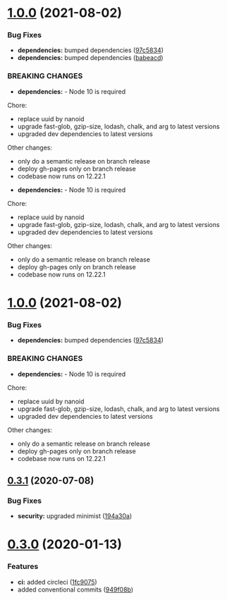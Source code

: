 # [1.0.0](https://github.com/dazlious/bundlecheck/compare/v0.3.1...v1.0.0) (2021-08-02)


### Bug Fixes

* **dependencies:** bumped dependencies ([97c5834](https://github.com/dazlious/bundlecheck/commit/97c583443ad5bcbbd26e6d0e5f578ca539c5b9c3))
* **dependencies:** bumped dependencies ([babeacd](https://github.com/dazlious/bundlecheck/commit/babeacd0ebbacebcea1947f44ad14c01813f9a04))


### BREAKING CHANGES

* **dependencies:** - Node 10 is required

Chore:
- replace uuid by nanoid
- upgrade fast-glob, gzip-size, lodash, chalk, and arg to latest versions
- upgraded dev dependencies to latest versions

Other changes:

- only do a semantic release on branch release
- deploy gh-pages only on branch release
- codebase now runs on 12.22.1
* **dependencies:** - Node 10 is required

Chore:
- replace uuid by nanoid
- upgrade fast-glob, gzip-size, lodash, chalk, and arg to latest versions
- upgraded dev dependencies to latest versions

Other changes:

- only do a semantic release on branch release
- deploy gh-pages only on branch release
- codebase now runs on 12.22.1

# [1.0.0](https://github.com/dazlious/bundlecheck/compare/v0.3.1...v1.0.0) (2021-08-02)


### Bug Fixes

* **dependencies:** bumped dependencies ([97c5834](https://github.com/dazlious/bundlecheck/commit/97c583443ad5bcbbd26e6d0e5f578ca539c5b9c3))


### BREAKING CHANGES

* **dependencies:** - Node 10 is required

Chore:
- replace uuid by nanoid
- upgrade fast-glob, gzip-size, lodash, chalk, and arg to latest versions
- upgraded dev dependencies to latest versions

Other changes:

- only do a semantic release on branch release
- deploy gh-pages only on branch release
- codebase now runs on 12.22.1

## [0.3.1](https://github.com/dazlious/bundlecheck/compare/v0.3.0...v0.3.1) (2020-07-08)


### Bug Fixes

* **security:** upgraded minimist ([194a30a](https://github.com/dazlious/bundlecheck/commit/194a30add9ac394ffaa71addf00cffe70032cd28))

# [0.3.0](https://github.com/dazlious/bundlecheck/compare/v0.2.1...v0.3.0) (2020-01-13)


### Features

* **ci:** added circleci ([1fc9075](https://github.com/dazlious/bundlecheck/commit/1fc9075c03aec80e555abbd2bacd0abded1e946b))
* added conventional commits ([949f08b](https://github.com/dazlious/bundlecheck/commit/949f08ba4b1a293ada582eed4fdcf3145cc7969a))
